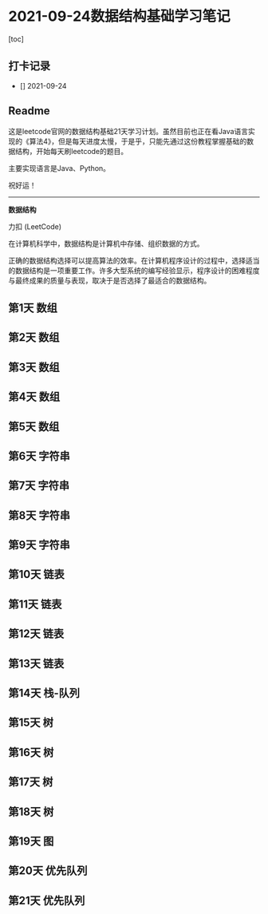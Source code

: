 # 2021-09-24数据结构基础学习笔记

[toc]

## 打卡记录

- [] 2021-09-24

## Readme

这是leetcode官网的数据结构基础21天学习计划。虽然目前也正在看Java语言实现的《算法4》，但是每天进度太慢，于是乎，只能先通过这份教程掌握基础的数据结构，开始每天刷leetcode的题目。

主要实现语言是Java、Python。

祝好运！

*****************

**数据结构**

力扣 (LeetCode)

在计算机科学中，数据结构是计算机中存储、组织数据的方式。

正确的数据结构选择可以提高算法的效率。在计算机程序设计的过程中，选择适当的数据结构是一项重要工作。许多大型系统的编写经验显示，程序设计的困难程度与最终成果的质量与表现，取决于是否选择了最适合的数据结构。

## 第1天 数组

## 第2天 数组

## 第3天 数组

## 第4天 数组

## 第5天 数组

## 第6天 字符串

## 第7天 字符串

## 第8天 字符串

## 第9天 字符串

## 第10天 链表

## 第11天 链表

## 第12天 链表

## 第13天 链表

## 第14天 栈-队列

## 第15天 树

## 第16天 树

## 第17天 树

## 第18天 树

## 第19天 图

## 第20天 优先队列

## 第21天 优先队列


